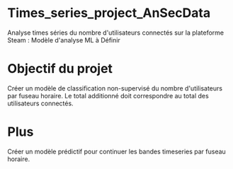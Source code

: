 # Times_series_project_AnSecData
Analyse times séries du nombre d'utilisateurs connectés sur la plateforme Steam : Modèle d'analyse ML à Définir 

# Objectif du projet
Créer un modèle de classification non-supervisé du nombre d'utilisateurs par fuseau horaire. Le total additionné doit correspondre au total des utilisateurs connectés.

# Plus
Créer un modèle prédictif pour continuer les bandes timeseries par fuseau horaire.
